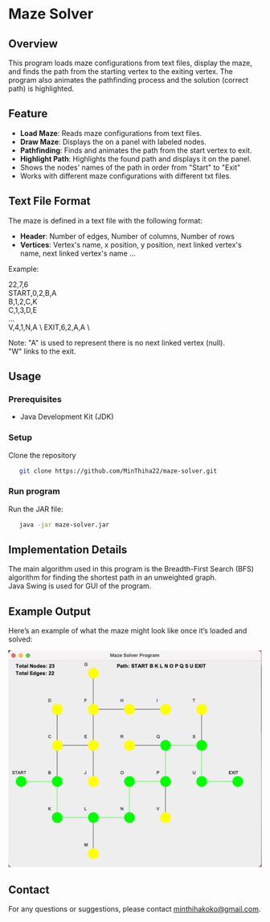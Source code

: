 # Maze Solver

## Overview

This program loads maze configurations from text files, display the maze, and finds the path from the starting vertex to the exiting vertex. The program also animates the pathfinding process and the solution (correct path) is highlighted.

## Feature

- **Load Maze**: Reads maze configurations from text files.
- **Draw Maze**: Displays the on a panel with labeled nodes.
- **Pathfinding**: Finds and animates the path from the start vertex to exit.
- **Highlight Path**: Highlights the found path and displays it on the panel.
- Shows the nodes' names of the path in order from "Start" to "Exit"
- Works with different maze configurations with different txt files.


## Text File Format

The maze is defined in a text file with the following format:

- **Header**: Number of edges, Number of columns, Number of rows
- **Vertices**: Vertex's name, x position, y position, next linked vertex's name, next linked vertex's name ...

Example:

22,7,6 \
START,0,2,B,A \
B,1,2,C,K \
C,1,3,D,E \
... \
V,4,1,N,A \ 
EXIT,6,2,A,A \

Note: 
"A" is used to represent there is no next linked vertex (null). \
"W" links to the exit.

## Usage

### Prerequisites

- Java Development Kit (JDK)

### Setup

Clone the repository
```bash
   git clone https://github.com/MinThiha22/maze-solver.git
```
### Run program 

Run the JAR file:
```bash
   java -jar maze-solver.jar
```

## Implementation Details

The main algorithm used in this program is the Breadth-First Search (BFS) algorithm for finding the shortest path in an unweighted graph. \
Java Swing is used for GUI of the program.

## Example Output

Here’s an example of what the maze might look like once it’s loaded and solved:

![example-output](assets/example-output.png)

## Contact

For any questions or suggestions, please contact minthihakoko@gmail.com.